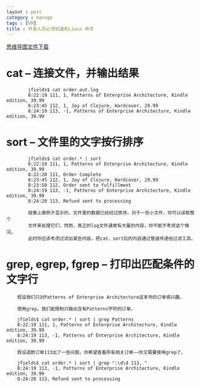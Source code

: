 ```yaml
---
layout : post
category : manage
tags : [VM]
title : 开发人员必须知道的Linux 命令
---
```

[思维导图文件下载](#)
# cat – 连接文件，并输出结果

            jfields$ cat order.out.log   
			8:22:19 111, 1, Patterns of Enterprise Architecture, Kindle edition, 39.99  
			8:23:45 112, 1, Joy of Clojure, Hardcover, 29.99  
			8:24:19 113, -1, Patterns of Enterprise Architecture, Kindle edition, 39.99 
		
# sort – 文件里的文字按行排序

			jfields$ cat order.* | sort  
			8:22:19 111, 1, Patterns of Enterprise Architecture, Kindle edition, 39.99  
			8:22:20 111, Order Complete  
			8:23:45 112, 1, Joy of Clojure, Hardcover, 29.99  
			8:23:50 112, Order sent to fulfillment  
			8:24:19 113, -1, Patterns of Enterprise Architecture, Kindle edition, 39.99  
			8:24:20 113, Refund sent to processing 
			
			就像上面例子显示的，文件里的数据已经经过排序。对于一些小文件，你可以读取整个
			文件来处理它们，然而，真正的log文件通常有大量的内容，你不能不考虑这个情况。
			此时你应该考虑过滤出某些内容，把cat、sort后的内容通过管道传递给过滤工具。

# grep, egrep, fgrep – 打印出匹配条件的文字行

        假设我们只对Patterns of Enterprise Architecture这本书的订单感兴趣。
		
		使用grep，我们能限制只输出含有Patterns字符的订单。
        
        jfields$ cat order.* | sort | grep Patterns  
		8:22:19 111, 1, Patterns of Enterprise Architecture, Kindle edition, 39.99  
		8:24:19 113, -1, Patterns of Enterprise Architecture, Kindle edition, 39.99 
		
		假设退款订单113出了一些问题，你希望查看所有相关订单——你又需要使用grep了。
		
		jfields$ cat order.* | sort | grep ":\d\d 113, "  
		8:24:19 113, -1, Patterns of Enterprise Architecture, Kindle edition, 39.99  
		8:24:20 113, Refund sent to processing 